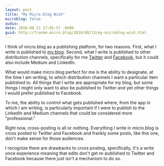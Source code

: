 ```yaml
---
layout: post
title: "My Micro.blog Wish"
microblog: false
audio: 
date: 2018-08-13 17:05:57 -0500
guid: http://frankm.micro.blog/2018/08/13/my-microblog-wish.html
---
```

I think of micro.blog as a publishing platform, for two reasons. First, what I write is published to [my blog](https://frankmcpherson.blog). Second, what I write is published to other distribution channels, specifically for me [Twitter](https://twitter.com/frankm) and [Facebook](https://www.facebook.com/writtenbyfrank), but it could also include Medium and LinkedIn. 

What would make micro.blog perfect for me is the ability to designate, at the time I am writing, to which distribution channels I want a particular item published to. All things that I write are appropriate for my blog, but some things I might only want to also be published to Twitter and yet other things I would prefer published to Facebook. 

To me, the ability to control what gets published where, from the app in which I am writing, is particularly important if I were to publish to the LinkedIn and Medium channels that could be considered more "professional." 

Right now, cross-posting is all or nothing. Everything I write in micro.blog is cross posted to Twitter and Facebook and frankly some posts, like this one, don't make sense for those audiences.

I recognize there are drawbacks to cross posting, specifically, it's a write once experience meaning that edits don't get re-published to Twitter and Facebook because there just isn't a mechanism to do so. 
